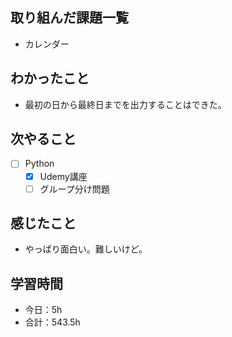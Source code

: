 ## 取り組んだ課題一覧

- カレンダー  

## わかったこと
- 最初の日から最終日までを出力することはできた。

## 次やること

- [ ] Python
    - [x] Udemy講座
    - [ ] グループ分け問題

## 感じたこと
- やっぱり面白い。難しいけど。

## 学習時間

- 今日：5h
- 合計：543.5h